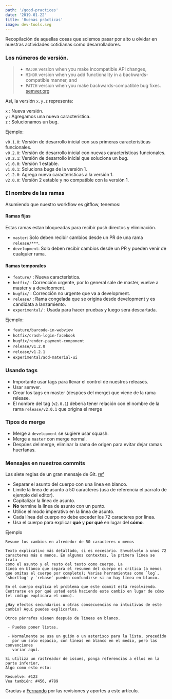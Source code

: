 ```yaml
---
path: '/good-practices'
date: '2019-01-22'
title: 'Buenas prácticas'
image: dev-tools.svg
---
```


Recopilación de aquellas cosas que solemos pasar por alto u olvidar en nuestras
actividades cotidianas como desarrolladores.

### Los números de versión.

> * `MAJOR` version when you make incompatible API changes,
> * `MINOR` version when you add functionality in a backwards-compatible manner, and
> * `PATCH` version when you make backwards-compatible bug fixes.
>   [semver.org](https://semver.org/)

Asi, la versión `x.y.z` representa:

`x` : Nueva versión.  
`y` : Agregamos una nueva característica.  
`z` : Solucionamos un bug.

Ejemplo:

`v0.1.0`: Versión de desarrollo inicial con sus primeras características funcionales.  
`v0.2.0`: Versión de desarrollo inicial con nuevas características funcionales.  
`v0.2.1`: Versión de desarrollo inicial que soluciona un bug.  
`v1.0.0`: Versión 1 estable.  
`v1.0.1`: Soluciona bugs de la versión 1.  
`v1.2.0`: Agrega nueva características a la versión 1.  
`v2.0.0`: Versión 2 estable y no compatible con la versión 1.

### El nombre de las ramas

Asumiendo que nuestro workflow es gitflow, tenemos:

#### Ramas fijas

Estas ramas estan bloqueadas para recibir push directos y eliminación.

* `master`: Solo deben recibir cambios desde un PR de una rama `release/***`.
* `development`: Solo deben recibir cambios desde un PR y pueden venir de cualquier rama.

#### Ramas temporales

* `feature/` : Nueva característica.
* `hotfix/` : Corrección urgente, por lo general sale de master, vuelve a master y a development.
* `bugfix/` : Corrección no urgente que va a development.
* `release/` : Rama congelada que se origina desde development y es candidata a lanzamiento.
* `experimental/` : Usada para hacer pruebas y luego sera descartada.

Ejemplo:

* `feature/barcode-in-webview`
* `hotfix/crash-login-facebook`
* `bugfix/render-payment-component`
* `release/v1.2.0`
* `release/v1.2.1`
* `experimental/add-material-ui`

### Usando tags

* Importante usar tags para llevar el control de nuestros releases.
* Usar semver.
* Crear los tags en master (despúes del merge) que viene de la rama release.
* El nombre del tag (`v2.0.1`) debería tener relación con el nombre de la rama `release/v2.0.1` que origina el merge

### Tipos de merge

* Merge a `development` se sugiere usar squash.
* Merge a `master` con merge normal.
* Despúes del merge, eliminar la rama de origen para evitar dejar ramas huerfanas.

### Mensajes en nuestros commits

Las siete reglas de un gran mensaje de Git. [ref](https://chris.beams.io/posts/git-commit/)

* Separar el asunto del cuerpo con una línea en blanco.
* Limite la línea de asunto a 50 caracteres (usa de referencia el parrafo de ejemplo del editor).
* Capitalizar la línea de asunto.
* **No** termine la línea de asunto con un punto.
* Utilice el modo imperativo en la línea de asunto.
* Cada línea del cuerpo no debe exceder los 72 caracteres por línea.
* Usa el cuerpo para explicar **qué** y **por qué** en lugar del **cómo**.

Ejemplo

```
Resume los cambios en alrededor de 50 caracteres o menos

Texto explicativo más detallado, si es necesario. Envuélvelo a unos 72
caracteres más o menos. En algunos contextos, la primera línea se trata
como el asunto y el resto del texto como cuerpo. La
línea en blanco que separa el resumen del cuerpo es crítica (a menos
que omitas el cuerpo por completo); Varias herramientas como `log`,
`shortlog` y `rebase` pueden confundirse si no hay línea en blanco.

En el cuerpo explica el problema que este commit está resolviendo.
Centrarse en por qué usted está haciendo este cambio en lugar de cómo
(el código explicara el cómo).

¿Hay efectos secundarios u otras consecuencias no intuitivas de este
cambio? Aquí puedes explicarlos.

Otros párrafos vienen después de líneas en blanco.

 - Puedes poner listas.

 - Normalmente se usa un guión o un asterisco para la lista, precedido
   por un solo espacio, con líneas en blanco en el medio, pero las convenciones
   variar aquí.

Si utiliza un rastreador de issues, ponga referencias a ellos en la parte inferior,
Algo como esto esto:

Resuelve: #123
Vea también: #456, #789
```

Gracias a [Fernando](https://medium.com/@xabadu) por las revisiones y aportes a este artículo.
